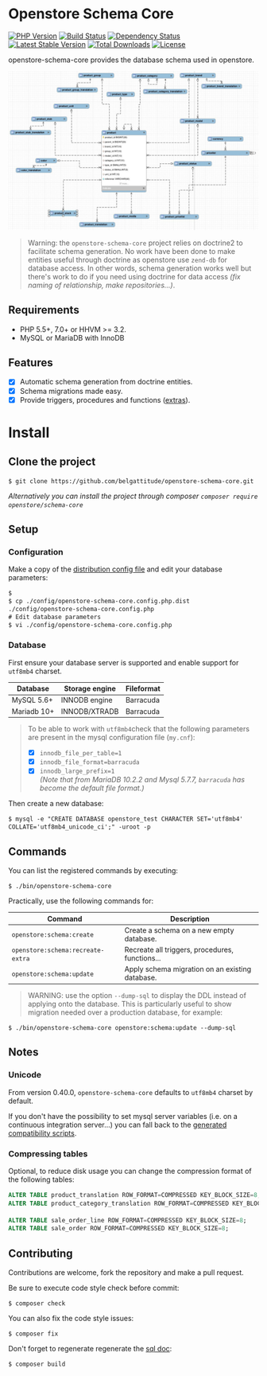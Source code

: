# Openstore Schema Core

[![PHP Version](http://img.shields.io/badge/php-5.5+-ff69b4.svg)](https://packagist.org/packages/begattitude/openstore-schema-core)
[![Build Status](https://travis-ci.org/belgattitude/openstore-schema-core.svg?branch=master)](https://travis-ci.org/belgattitude/openstore-schema-core)
[![Dependency Status](https://www.versioneye.com/user/projects/5677ba2b107997003e0011c3/badge.svg?style=flat)](https://www.versioneye.com/user/projects/5677ba2b107997003e0011c3)
[![Latest Stable Version](https://poser.pugx.org/openstore/schema-core/v/stable.svg)](https://packagist.org/packages/openstore/schema-core)
[![Total Downloads](https://poser.pugx.org/openstore/schema-core/downloads.png)](https://packagist.org/packages/openstore/schema-core)
[![License](https://poser.pugx.org/openstore/schema-core/license.png)](https://packagist.org/packages/openstore/schema-core)

openstore-schema-core provides the database schema used in openstore. 

![product_erd_image](https://github.com/belgattitude/openstore-schema-core/blob/master/docs/image/erd-zoom-product.jpg "Product erd")

> Warning: the `openstore-schema-core` project relies on doctrine2 to facilitate schema generation.
> No work have been done to make entities useful through doctrine as openstore use `zend-db` for
> database access. In other words, schema generation works well but there's work to do if
> you need using doctrine for data access *(fix naming of relationship, make repositories...)*.
   
## Requirements

- PHP 5.5+, 7.0+ or HHVM >= 3.2.
- MySQL or MariaDB with InnoDB

## Features

- [x] Automatic schema generation from doctrine entities. 
- [x] Schema migrations made easy.
- [x] Provide triggers, procedures and functions ([extras](https://github.com/belgattitude/openstore-schema-core/blob/master/src/OpenstoreSchema/Core/Extra/MysqlExtra.php)).

# Install

## Clone the project

```shell
$ git clone https://github.com/belgattitude/openstore-schema-core.git
```

*Alternatively you can install the project through composer `composer require openstore/schema-core`*
        
## Setup

### Configuration

Make a copy of the [distribution config file](https://github.com/belgattitude/openstore-schema-core/blob/master/config/openstore-schema-core.config.php.dist) and
edit your database parameters:

```shell
$ 
$ cp ./config/openstore-schema-core.config.php.dist ./config/openstore-schema-core.config.php
# Edit database parameters
$ vi ./config/openstore-schema-core.config.php
```

### Database

First ensure your database server is supported and enable support for `utf8mb4` charset.

| Database      | Storage engine     | Fileformat  |
|---------------|--------------------|-------------|
| MySQL 5.6+    | INNODB engine      | Barracuda   |
| Mariadb 10+   | INNODB/XTRADB      | Barracuda   |

> To be able to work with `utf8mb4`check that the following 
> parameters are present in the mysql configuration file (`my.cnf`):
>   - [x] `innodb_file_per_table=1`
>   - [x] `innodb_file_format=barracuda`
>   - [x] `innodb_large_prefix=1`    
> *(Note that from MariaDB 10.2.2 and Mysql 5.7.7, `barracuda` has become the default file format.)* 

Then create a new database:

```shell
$ mysql -e "CREATE DATABASE openstore_test CHARACTER SET='utf8mb4' COLLATE='utf8mb4_unicode_ci';" -uroot -p
```

## Commands

You can list the registered commands by executing: 

```shell
$ ./bin/openstore-schema-core
```

Practically, use the following commands for:

| Command                            | Description                                     |
|------------------------------------|-------------------------------------------------|
| `openstore:schema:create`          | Create a schema on a new empty database.        |
| `openstore:schema:recreate-extra`  | Recreate all triggers, procedures, functions... |
| `openstore:schema:update`          | Apply schema migration on an existing database. |

> WARNING: use the option `--dump-sql` to display the DDL instead of applying onto the database.
> This is particularly useful to show migration needed over a production database, for example:


```shell
$ ./bin/openstore-schema-core openstore:schema:update --dump-sql
```
  
## Notes

### Unicode

From version 0.40.0, `openstore-schema-core` defaults to `utf8mb4` charset by default. 

If you don't have the possibility to set mysql server variables (i.e. on a continuous integration server...)
you can fall back to the [generated compatibility scripts](https://github.com/belgattitude/openstore-schema-core/tree/master/resources/sql/mysql-utf8-compat).


### Compressing tables

Optional, to reduce disk usage you can change the compression format of the following tables:

```sql
ALTER TABLE product_translation ROW_FORMAT=COMPRESSED KEY_BLOCK_SIZE=8;
ALTER TABLE product_category_translation ROW_FORMAT=COMPRESSED KEY_BLOCK_SIZE=8;

ALTER TABLE sale_order_line ROW_FORMAT=COMPRESSED KEY_BLOCK_SIZE=8;
ALTER TABLE sale_order ROW_FORMAT=COMPRESSED KEY_BLOCK_SIZE=8;
```


## Contributing

Contributions are welcome, fork the repository and make a pull request.

Be sure to execute code style check before commit:

```shell
$ composer check
```

You can also fix the code style issues:

```shell
$ composer fix
```

Don't forget to regenerate regenerate the [sql doc](https://github.com/belgattitude/openstore-schema-core/tree/master/resources/sql):

```shell
$ composer build
```
	